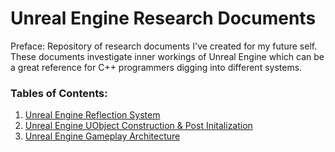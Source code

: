 # Unreal Engine Research Documents

Preface: Repository of research documents I've created for my future self. These documents investigate inner workings of Unreal Engine which can be a great reference for C++ programmers digging into different systems.

### Tables of Contents:
1. [Unreal Engine Reflection System](https://github.com/staticJPL/Unreal-Engine-Core-Documentation/blob/d67fa059c3b3ec7ba0354c6c9545c1dfff124c5a/Unreal%20Engine%20Reflection%20System/Main.md)
2. [Unreal Engine UObject Construction & Post Initalization](https://github.com/staticJPL/Unreal-Engine-Core-Documentation/blob/ed4f6b24a8342630bdb92fb3f3e78bcc9736004b/Unreal%20Engine%20UObject%20Construction%20%26%20Post%20Initalization/Main.md)
3. [Unreal Engine Gameplay Architecture](https://github.com/staticJPL/Unreal-Engine-Core-Documentation/blob/2e08b368e292d2f27e856e5e6f23b21f40cdd76d/Unreal%20Engine%20Gameplay%20Architecture/Main.md)

